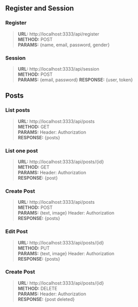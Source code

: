 ## Register and Session

### Register
> **URL:** http://localhost:3333/api/register <br>
> **METHOD:** POST <br>
> **PARAMS:** {name, email, password, gender}

### Session
> **URL:** http://localhost:3333/api/session <br>
> **METHOD:** POST <br>
> **PARAMS:** {email, password}
> **RESPONSE:** {user, token}

## Posts

### List posts
> **URL:** http://localhost:3333/api/posts <br>
> **METHOD:** GET <br>
> **PARAMS:** Header: Authorization <br>
> **RESPONSE:** {posts}

### List one post
> **URL:** http://localhost:3333/api/posts/{id} <br>
> **METHOD:** GET <br>
> **PARAMS:** Header: Authorization <br>
> **RESPONSE:** {post}

### Create Post
> **URL:** http://localhost:3333/api/posts <br>
> **METHOD:** POST <br>
> **PARAMS:** {text, image} Header: Authorization <br>
> **RESPONSE:** {posts}

### Edit Post
> **URL:** http://localhost:3333/api/posts/{id} <br>
> **METHOD:** PUT <br>
> **PARAMS:** {text, image} Header: Authorization <br>
> **RESPONSE:** {posts}

### Create Post
> **URL:** http://localhost:3333/api/posts/{id} <br>
> **METHOD:** DELETE <br>
> **PARAMS:** Header: Authorization <br>
> **RESPONSE:** {post deleted}

